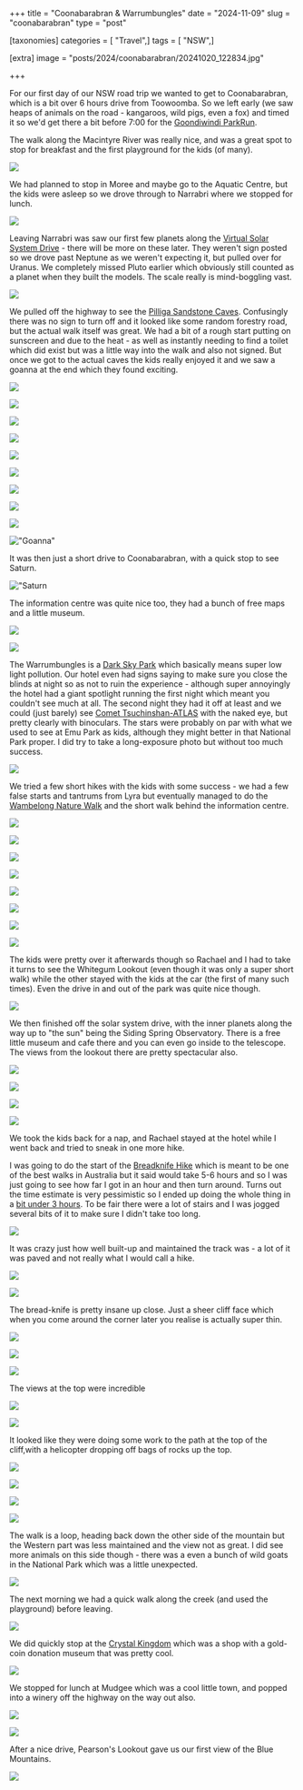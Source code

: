 +++
title = "Coonabarabran & Warrumbungles"
date = "2024-11-09"
slug = "coonabarabran"
type = "post"

[taxonomies]
categories = [ "Travel",]
tags = [ "NSW",]

[extra]
image = "posts/2024/coonabarabran/20241020_122834.jpg"

+++

For our first day of our NSW road trip we wanted to get to Coonabarabran, which is a bit over 6 hours drive from Toowoomba. So we left early (we saw heaps of animals on the road  - kangaroos, wild pigs, even a fox) and timed it so we'd get there a bit before 7:00 for the [Goondiwindi ParkRun](https://www.parkrun.com.au/goondiwindi/results/396/).

The walk along the Macintyre River was really nice, and was a great spot to stop for breakfast and the first playground for the kids (of many).

![](20241019_080107.jpg)

We had planned to stop in Moree and maybe go to the Aquatic Centre, but the kids were asleep so we drove through to Narrabri where we stopped for lunch.

![](20241019_124332.jpg)

Leaving Narrabri was saw our first few planets along the [Virtual Solar System Drive](https://www.nsw.gov.au/visiting-and-exploring-nsw/locations-and-attractions/worlds-largest-virtual-solar-system-drive) - there will be more on these later. They weren't sign posted so we drove past Neptune as we weren't expecting it, but pulled over for Uranus. We completely missed Pluto earlier which obviously still counted as a planet when they built the models. The scale really is mind-boggling vast.

![](20241019_133752.jpg)

We pulled off the highway to see the 
[Pilliga Sandstone Caves](https://www.nationalparks.nsw.gov.au/things-to-do/walking-tracks/sandstone-caves-walking-track). Confusingly there was no sign to turn off and it looked like some random forestry road, but the actual walk itself was great. We had a bit of a rough start putting on sunscreen and due to the heat - as well as instantly needing to find a toilet which did exist but was a little way into the walk and also not signed. But once we got to the actual caves the kids really enjoyed it and we saw a goanna at the end which they found exciting. 

![](20241019_143135.jpg)

![](20241019_143139.jpg)

![](20241019_143309.jpg)

![](20241019_143419.jpg)

![](20241019_134128.jpg)

![](20241019_144436.jpg)

![](20241019_144911.jpg)

![](20241019_145055.jpg)

![](20241019_145119.jpg)

!["Goanna"](20241019_140319.jpg)

It was then just a short drive to Coonabarabran, with a quick stop to see Saturn.

!["Saturn](20241019_153627.jpg)

The information centre was quite nice too, they had a bunch of free maps and a little museum. 

![](20241019_154852.jpg)

![](20241019_154922.jpg)

The Warrumbungles is a [Dark Sky Park](https://www.nationalparks.nsw.gov.au/conservation-and-heritage/our-parks/dark-sky-parks) which basically means super low light pollution. Our hotel even had signs saying to make sure you close the blinds at night so as not to ruin the experience - although super annoyingly the hotel had a giant spotlight running the first night which meant you couldn't see much at all. The second night they had it off at least and we could (just barely) see [Comet Tsuchinshan-ATLAS](https://www.sbs.com.au/news/article/how-australians-can-get-the-best-view-of-the-tsuchinshan-atlas-comet/4dkjicqk8) with the naked eye, but pretty clearly with binoculars. The stars were probably on par with what we used to see at Emu Park as kids, although they might better in that National Park proper. I did try to take a long-exposure photo but without too much success. 

![](20241019_194931.jpg)

We tried a few short hikes with the kids with some success - we had a few false starts and tantrums from Lyra but eventually managed to do the [Wambelong Nature Walk](https://www.nationalparks.nsw.gov.au/things-to-do/walking-tracks/wambelong-nature-walking-track) and the short walk behind the information centre. 

![](20241020_080824.jpg)

![](20241020_091028.jpg)

![](20241020_091126.jpg)

![](20241020_091353.jpg)

![](20241020_093056.jpg)

![](20241020_093252.jpg)

![](20241020_094128.jpg)

![](20241020_094626.jpg)

The kids were pretty over it afterwards though so Rachael and I had to take it turns to see the Whitegum Lookout (even though it was only a super short walk) while the other stayed with the kids at the car (the first of many such times). Even the drive in and out of the park was quite nice though.

![](20241020_111618.jpg)

We then finished off the solar system drive, with the inner planets along the way up to "the sun" being the Siding Spring Observatory. There is a free little museum and cafe there and you can even go inside to the telescope. The views from the lookout there are pretty spectacular also.

![](20241020_114647.jpg)

![](20241020_115759.jpg)

![](20241020_122834.jpg)

![](20241020_123514.jpg)

We took the kids back for a nap, and Rachael stayed at the hotel while I went back and tried to sneak in one more hike.

I was going to do the start of the [Breadknife Hike](https://www.nationalparks.nsw.gov.au/things-to-do/walking-tracks/breadknife-and-grand-high-tops-walk) which is meant to be one of the best walks in Australia but it said would take 5-6 hours and so I was just going to see how far I got in an hour and then turn around. Turns out the time estimate is very pessimistic so I ended up doing the whole thing in a [bit under 3 hours](https://www.strava.com/activities/12697857410). To be fair there were a lot of stairs and I was jogged several bits of it to make sure I didn't take too long.

![](20241020_144429.jpg)

It was crazy just how well built-up and maintained the track was - a lot of it was paved and not really what I would call a hike.

![](20241020_145220.jpg)

![](20241020_150845.jpg)

The bread-knife is pretty insane up close. Just a sheer cliff face which when you come around the corner later you realise is actually super thin. 

![](20241020_151049.jpg)

![](20241020_152026.jpg)

![](20241020_152908.jpg)

The views at the top were incredible  

![](20241020_152953.jpg)

![](20241020_153119.jpg)

It looked like they were doing some work to the path at the top of the cliff,with a helicopter dropping off bags of rocks up the top. 

![](20241020_153338.jpg)

![](20241020_153427.jpg)


![](20241020_153434.jpg)


![](20241020_153440.jpg)

The walk is a loop, heading back down the other side of the mountain but the Western part was less maintained and the view not as great. I did see more animals on this side though - there was a even a bunch of wild goats in the National Park which was a little unexpected.

![](20241020_160426.jpg)

The next morning we had a quick walk along the creek (and used the playground) before leaving.

![](20241021_082105.jpg)

We did quickly stop at the 
[Crystal Kingdom](http://www.crystalkingdom.com.au/) which was a shop with a gold-coin donation museum that was pretty cool.

![](20241021_090028.jpg)

We stopped for lunch at Mudgee which was a cool little town, and popped into a winery off the highway on the way out also. 

![](20241021_115824-1.jpg)

![](20241021_133946.jpg)

After a nice drive, Pearson's Lookout gave us our first view of the Blue Mountains.

![](20241021_145248.jpg)